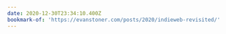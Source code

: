 ```yaml
---
date: 2020-12-30T23:34:10.400Z
bookmark-of: 'https://evanstoner.com/posts/2020/indieweb-revisited/'
---
```


